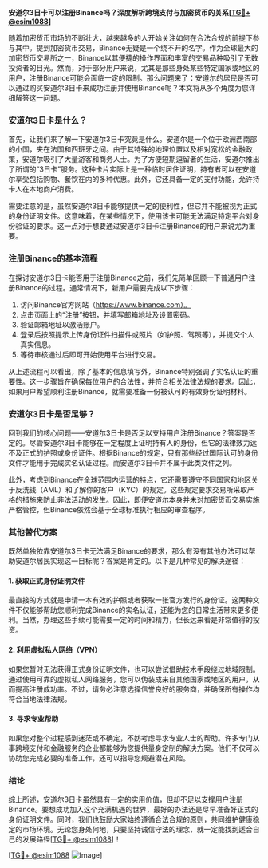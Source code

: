**安道尔3日卡可以注册Binance吗？深度解析跨境支付与加密货币的关系[[TG💪+ @esim1088](https://t.me/s/esim1088)]**

随着加密货币市场的不断壮大，越来越多的人开始关注如何在合法合规的前提下参与其中。提到加密货币交易，Binance无疑是一个绕不开的名字。作为全球最大的加密货币交易所之一，Binance以其便捷的操作界面和丰富的交易品种吸引了无数投资者的目光。然而，对于部分用户来说，尤其是那些身处某些特定国家或地区的用户，注册Binance可能会面临一定的限制。那么问题来了：安道尔的居民是否可以通过购买安道尔3日卡来成功注册并使用Binance呢？本文将从多个角度为您详细解答这一问题。

### 安道尔3日卡是什么？

首先，让我们来了解一下安道尔3日卡究竟是什么。安道尔是一个位于欧洲西南部的小国，夹在法国和西班牙之间。由于其特殊的地理位置以及相对宽松的金融政策，安道尔吸引了大量游客和商务人士。为了方便短期逗留者的生活，安道尔推出了所谓的“3日卡”服务。这种卡片实际上是一种临时居住证明，持有者可以在安道尔享受包括购物、餐饮在内的多种优惠。此外，它还具备一定的支付功能，允许持卡人在本地商户消费。

需要注意的是，虽然安道尔3日卡能够提供一定的便利性，但它并不能被视为正式的身份证明文件。这意味着，在某些情况下，使用该卡可能无法满足特定平台对身份验证的要求。这一点对于想要通过安道尔3日卡注册Binance的用户来说尤为重要。

### 注册Binance的基本流程

在探讨安道尔3日卡能否用于注册Binance之前，我们先简单回顾一下普通用户注册Binance的过程。通常情况下，新用户需要完成以下步骤：

1. 访问Binance官方网站（https://www.binance.com）。
2. 点击页面上的“注册”按钮，并填写邮箱地址及设置密码。
3. 验证邮箱地址以激活账户。
4. 登录后按照提示上传身份证件扫描件或照片（如护照、驾照等），并提交个人真实信息。
5. 等待审核通过后即可开始使用平台进行交易。

从上述流程可以看出，除了基本的信息填写外，Binance特别强调了实名认证的重要性。这一步骤旨在确保每位用户的合法性，并符合相关法律法规的要求。因此，如果用户希望顺利注册Binance，就需要准备一份被认可的有效身份证明材料。

### 安道尔3日卡是否足够？

回到我们的核心问题——安道尔3日卡是否足以支持用户注册Binance？答案是否定的。尽管安道尔3日卡能够在一定程度上证明持有人的身份，但它的法律效力远不及正式的护照或身份证件。根据Binance的规定，只有那些经过国际认可的身份文件才能用于完成实名认证过程。而安道尔3日卡并不属于此类文件之列。

此外，考虑到Binance在全球范围内运营的特点，它还需要遵守不同国家和地区关于反洗钱（AML）和了解你的客户（KYC）的规定。这些规定要求交易所采取严格的措施来防止非法活动的发生。因此，即便安道尔本身并未对加密货币交易实施严格管控，但Binance依然会基于全球标准执行相应的审查程序。

### 其他替代方案

既然单独依靠安道尔3日卡无法满足Binance的要求，那么有没有其他办法可以帮助安道尔居民实现这一目标呢？答案是肯定的。以下是几种常见的解决途径：

#### 1. 获取正式身份证明文件
最直接的方式就是申请一本有效的护照或者获取一张官方发行的身份证。这两种文件不仅能够帮助您顺利完成Binance的实名认证，还能为您的日常生活带来更多便利。当然，办理这些手续可能需要一定的时间和精力，但长远来看是非常值得的投资。

#### 2. 利用虚拟私人网络（VPN）
如果您暂时无法获得正式身份证明文件，也可以尝试借助技术手段绕过地域限制。通过使用可靠的虚拟私人网络服务，您可以伪装成来自其他国家或地区的用户，从而提高注册成功率。不过，请务必注意选择信誉良好的服务商，并确保所有操作均符合当地法律法规。

#### 3. 寻求专业帮助
如果您对整个过程感到迷茫或不确定，不妨考虑寻求专业人士的帮助。许多专门从事跨境支付和金融服务的企业都能够为您提供量身定制的解决方案。他们不仅可以协助您完成必要的准备工作，还可以指导您规避潜在风险。

### 结论

综上所述，安道尔3日卡虽然具有一定的实用价值，但却不足以支撑用户注册Binance。要想成功加入这个充满机遇的世界，最好的办法还是尽早准备好正式的身份证明文件。同时，我们也鼓励大家始终遵循合法合规的原则，共同维护健康稳定的市场环境。无论您身处何地，只要坚持诚信守法的理念，就一定能找到适合自己的发展路径[[TG💪+ @esim1088](https://t.me/s/esim1088)]！

[[TG💪+ @esim1088](https://t.me/s/esim1088) ![Image](https://i.postimg.cc/4NQfJmqS/Snipaste-2025-05-13-00-14-12.png)]